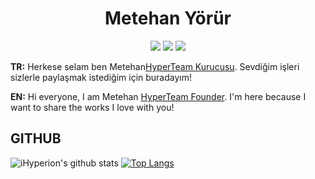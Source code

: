 
<h1 align="center">Metehan Yörür</h1>

<p align="center">
 <a href="https://discord.com/users/300492233625436180" target"blank_"><img src="https://img.shields.io/badge/Discord%20-7289DA.svg?&style=for-the-badge&logo=discord&logoColor=white"></a>
  <a href="https://www.github.com/iHyperionTR" target"blank_"><img src="https://img.shields.io/badge/GitHub%20-191717.svg?&style=for-the-badge&logo=github&logoColor=white"></a>
 <a href="https://www.instagram.com/metehan.qx" target"blank_"><img src="https://img.shields.io/badge/INSTAGRAM%20-DC3175.svg?&style=for-the-badge&logo=instagram&logoColor=white"></a>


**TR:** Herkese selam ben Metehan[HyperTeam Kurucusu](https://discord.gg/bgpTcX5akq). Sevdiğim işleri sizlerle paylaşmak istediğim için buradayım!

**EN:** Hi everyone, I am Metehan [HyperTeam Founder](https://discord.gg/bgpTcX5akq). I'm here because I want to share the works I love with you!

## GITHUB

![iHyperion's github stats](https://github-readme-stats.vercel.app/api?username=iHyperionTR&show_icons=true&theme=radical)
[![Top Langs](https://github-readme-stats.vercel.app/api/top-langs/?username=iHyperionTR)](https://github.com/anuraghazra/github-readme-stats)


